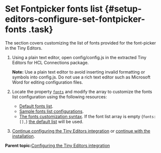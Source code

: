 # Set Fontpicker fonts list {#setup-editors-configure-set-fontpicker-fonts .task}

The section covers customizing the list of fonts provided for the font-picker in the Tiny Editors.

1.  Using a plain text editor, open config/config.js in the extracted Tiny Editors for HCL Connections package.

    **Note:** Use a plain text editor to avoid inserting invalid formatting or symbols into config.js. Do not use a rich text editor such as Microsoft Word for editing configuration files.

2.  Locate the property [`fonts`](r_config-js-sample.md#fonts) and modify the array to customize the fonts list configuration using the following resources:

    -   [Default fonts list](r_fonts-default.md).
    -   [Sample fonts list configurations](r_fonts-samples.md).
    -   [The fonts customization syntax](r_fonts-syntax.md).
    If the font list array is empty \(`fonts: [],`\) [the default list](r_fonts-default.md) will be used.

3.  [Continue configuring the Tiny Editors integration](t_01-setup_03-editors_01-configure_00-summary.md) or [continue with the installation](t_01-setup_03-editors_02-install_00-summary.md).


**Parent topic:**[Configuring the Tiny Editors integration](../../install/tiny_editors/t_01-setup_03-editors_01-configure_00-summary.md)

